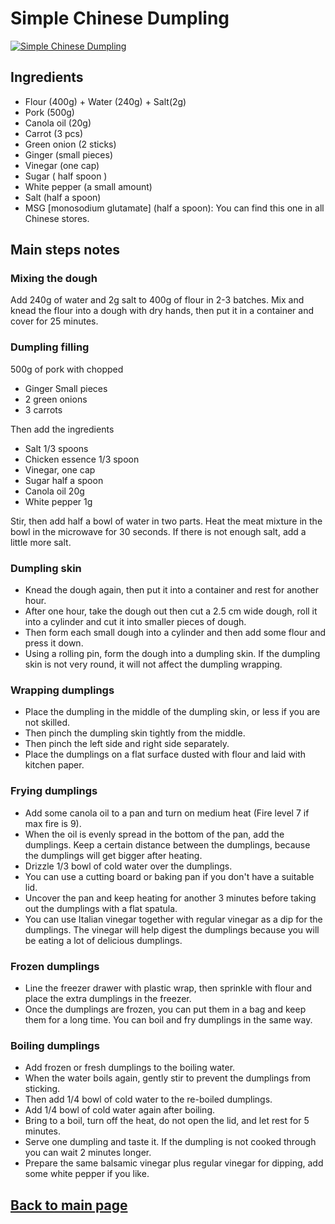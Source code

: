 # Simple Chinese Dumpling
[![Simple Chinese Dumpling](https://img.youtube.com/vi/Nrdm72T-Fw8/0.jpg)](https://www.youtube.com/watch?v=Nrdm72T-Fw8)

## Ingredients
- Flour (400g) + Water (240g) + Salt(2g)
- Pork (500g)
- Canola oil (20g)
- Carrot (3 pcs)
- Green onion (2 sticks)
- Ginger (small pieces)
- Vinegar (one cap)
- Sugar ( half spoon )
- White pepper (a small amount)
- Salt (half a spoon)
- MSG [monosodium glutamate] (half a spoon): You can find this one in all Chinese stores. 

## Main steps notes
### Mixing the dough
Add 240g of water and 2g salt to 400g of flour in 2-3 batches. Mix and knead the flour into a dough with dry hands, then put it in a container and cover for 25 minutes.

### Dumpling filling
500g of pork with chopped
- Ginger Small pieces
- 2 green onions
- 3 carrots

Then add the ingredients
- Salt 1/3 spoons
- Chicken essence 1/3 spoon
- Vinegar, one cap
- Sugar half a spoon
- Canola oil 20g
- White pepper 1g

Stir, then add half a bowl of water in two parts. Heat the meat mixture in the bowl in the microwave for 30 seconds. If there is not enough salt, add a little more salt.

### Dumpling skin
- Knead the dough again, then put it into a container and rest for another hour.
- After one hour, take the dough out then cut a 2.5 cm wide dough, roll it into a cylinder and cut it into smaller pieces of dough. 
- Then form each small dough into a cylinder and then add some flour and press it down. 
- Using a rolling pin, form the dough into a dumpling skin. If the dumpling skin is not very round, it will not affect the dumpling wrapping.

### Wrapping dumplings
- Place the dumpling in the middle of the dumpling skin, or less if you are not skilled.
- Then pinch the dumpling skin tightly from the middle.
- Then pinch the left side and right side separately.
- Place the dumplings on a flat surface dusted with flour and laid with kitchen paper.

### Frying dumplings
- Add some canola oil to a pan and turn on medium heat (Fire level 7 if max fire is 9).
- When the oil is evenly spread in the bottom of the pan, add the dumplings. Keep a certain distance between the dumplings, because the dumplings will get bigger after heating.
- Drizzle 1/3 bowl of cold water over the dumplings.
- You can use a cutting board or baking pan if you don't have a suitable lid.
- Uncover the pan and keep heating for another 3 minutes before taking out the dumplings with a flat spatula.
- You can use Italian vinegar together with regular vinegar as a dip for the dumplings. The vinegar will help digest the dumplings because you will be eating a lot of delicious dumplings.

### Frozen dumplings
- Line the freezer drawer with plastic wrap, then sprinkle with flour and place the extra dumplings in the freezer. 
- Once the dumplings are frozen, you can put them in a bag and keep them for a long time. You can boil and fry dumplings in the same way.

### Boiling dumplings
- Add frozen or fresh dumplings to the boiling water.
- When the water boils again, gently stir to prevent the dumplings from sticking.
- Then add 1/4 bowl of cold water to the re-boiled dumplings.
- Add 1/4 bowl of cold water again after boiling.
- Bring to a boil, turn off the heat, do not open the lid, and let rest for 5 minutes.
- Serve one dumpling and taste it. If the dumpling is not cooked through you can wait 2 minutes longer.
- Prepare the same balsamic vinegar plus regular vinegar for dipping, add some white pepper if you like.

## [Back to main page](https://github.com/lingwsh/youtube)